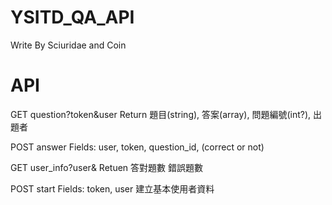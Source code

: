 # YSITD_QA_API
Write By Sciuridae and Coin 
# API
GET question?token&user
Return 題目(string), 答案(array), 問題編號(int?), 出題者

POST answer
Fields: user, token, question_id, (correct or not)

GET user_info?user&
Retuen 答對題數 錯誤題數

POST start
Fields: token, user
建立基本使用者資料
